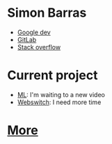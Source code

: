 # Simon Barras
 - [Google dev](https://developers.google.com/profile/u/113703607825296474623?hl=en, "https://developers.google.com/profile/u/113703607825296474623?hl=en")
 - [GitLab](https://gitlab.forge.hefr.ch/simon.barras, "https://gitlab.forge.hefr.ch/simon.barras")
 - [Stack overflow](https://stackoverflow.com/users/14079038/simon-barras?tab=profile, "https://stackoverflow.com/users/14079038/simon-barras?tab=profile")
# Current project
 - [ML](https://github.com/simbarras/ML, "GitHub project"): I'm waiting to a new video
 - [Webswitch](https://github.com/simbarras/WebSwitch, "GitHub project"): I need more time
# [More](./more)
